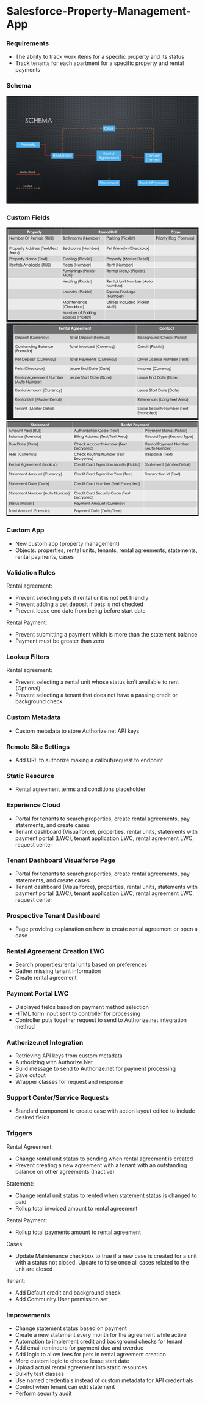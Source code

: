 # Salesforce-Property-Management-App

### Requirements

- The ability to track work items for a specific property and its status
- Track tenants for each apartment for a specific property and rental payments

### Schema
![Schema](images/schema.png)

### Custom Fields
![Custom Fields 1](images/fields1.png)
![Custom Fields 2](images/fields2.png)
![Custom Fields 3](images/fields3.png)

### Custom App

- New custom app (property management)
- Objects: properties, rental units, tenants, rental agreements, statements, rental payments, cases

### Validation Rules

Rental agreement:
- Prevent selecting pets if rental unit is not pet friendly
- Prevent adding a pet deposit if pets is not checked
- Prevent lease end date from being before start date

Rental Payment:
- Prevent submitting a payment which is more than the statement balance
- Payment must be greater than zero

### Lookup Filters

Rental agreement:
- Prevent selecting a rental unit whose status isn't available to rent (Optional)
- Prevent selecting a tenant that does not have a passing credit or background check

### Custom Metadata

- Custom metadata to store Authorize.net API keys

### Remote Site Settings

- Add URL to authorize making a callout/request to endpoint

### Static Resource

- Rental agreement terms and conditions placeholder

### Experience Cloud

- Portal for tenants to search properties, create rental agreements, pay statements, and create cases
- Tenant dashboard (Visualforce), properties, rental units, statements with payment portal (LWC), tenant application LWC, rental agreement LWC, request center

### Tenant Dashboard Visualforce Page

- Portal for tenants to search properties, create rental agreements, pay statements, and create cases
- Tenant dashboard (Visualforce), properties, rental units, statements with payment portal (LWC), tenant application LWC, rental agreement LWC, request center

### Prospective Tenant Dashboard

- Page providing explanation on how to create rental agreement or open a case

### Rental Agreement Creation LWC

- Search properties/rental units based on preferences
- Gather missing tenant information
- Create rental agreement

### Payment Portal LWC

- Displayed fields based on payment method selection
- HTML form input sent to controller for processing
- Controller puts together request to send to Authorize.net integration method

### Authorize.net Integration

- Retrieving API keys from custom metadata
- Authorizing with Authorize.Net
- Build message to send to Authorize.net for payment processing
- Save output
- Wrapper classes for request and response

### Support Center/Service Requests

- Standard component to create case with action layout edited to include desired fields

### Triggers

Rental Agreement:
- Change rental unit status to pending when rental agreement is created
- Prevent creating a new agreement with a tenant with an outstanding balance on other agreements (Inactive)

Statement:
- Change rental unit status to rented when statement status is changed to paid
- Rollup total invoiced amount to rental agreement

Rental Payment:
- Rollup total payments amount to rental agreement

Cases:
- Update Maintenance checkbox to true if a new case is created for a unit with a status not closed. Update to false once all cases related to the unit are closed

Tenant:
- Add Default credit and background check
- Add Community User permission set

### Improvements

- Change statement status based on payment
- Create a new statement every month for the agreement while active
- Automation to implement credit and background checks for tenant
- Add email reminders for payment due and overdue
- Add logic to allow fees for pets in rental agreement creation
- More custom logic to choose lease start date
- Upload actual rental agreement into static resources
- Bulkify test classes
- Use named credentials instead of custom metadata for API credentials
- Control when tenant can edit statement
- Perform security audit
